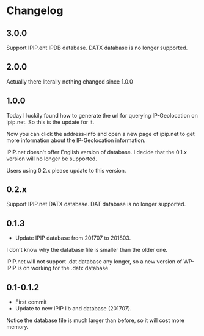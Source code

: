 # Changelog

## 3.0.0

Support IPIP.ent IPDB database. DATX database is no longer supported.

## 2.0.0

Actually there literally nothing changed since 1.0.0

## 1.0.0

Today I luckily found how to generate the url for querying IP-Geolocation on ipip.net. So this is the update for it.

Now you can click the address-info and open a new page of ipip.net to get more information about the IP-Geolocation information.

IPIP.net doesn't offer English version of database. I decide that the 0.1.x version will no longer be supported.

Users using 0.2.x please update to this version.

## 0.2.x

Support IPIP.net DATX database. DAT database is no longer supported.

## 0.1.3

- Update IPIP database from 201707 to 201803.

I don't know why the database file is smaller than the older one.

IPIP.net will not support .dat database any longer, so a new version of WP-IPIP is on working for the .datx database.

## 0.1-0.1.2

- First commit
- Update to new IPIP lib and database (201707).

Notice the database file is much larger than before, so it will cost more memory.
